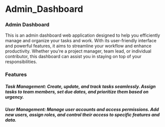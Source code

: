 # Admin_Dashboard

### Admin Dashboard

This is an admin dashboard web application designed to help you efficiently manage and organize 
your tasks and work. With its user-friendly interface and powerful features, it aims to streamline your 
workflow and enhance productivity. Whether you're a project manager, team lead, or individual contributor,
this dashboard can assist you in staying on top of your responsibilities.


### Features

##### Task Management: Create, update, and track tasks seamlessly. Assign tasks to team members, set due dates, and prioritize them based on urgency.

##### User Management: Manage user accounts and access permissions. Add new users, assign roles, and control their access to specific features and data.
